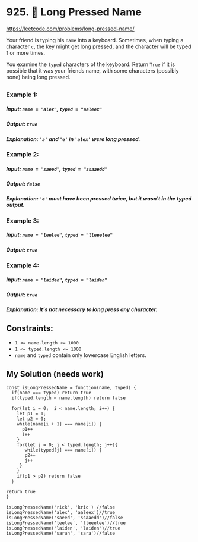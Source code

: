# 925. 🌟 Long Pressed Name

https://leetcode.com/problems/long-pressed-name/

Your friend is typing his `name` into a keyboard. Sometimes, when typing a character `c`, the key might get long pressed, and the character will be typed 1 or more times.

You examine the `typed` characters of the keyboard. Return `True` if it is possible that it was your friends name, with some characters (possibly none) being long pressed.

##

### Example 1:
##### Input: `name = "alex"`, `typed = "aaleex"`
##### Output: `true`
##### Explanation: `'a'` and `'e'` in `'alex'` were long pressed.

### Example 2:
##### Input: `name = "saeed"`, `typed = "ssaaedd"`
##### Output: `false`
##### Explanation: `'e'` must have been pressed twice, but it wasn't in the typed output.

### Example 3:
##### Input: `name = "leelee"`, `typed = "lleeelee"`
##### Output: `true`

### Example 4:
##### Input: `name = "laiden"`, `typed = "laiden"`
##### Output: `true`
##### Explanation: It's not necessary to long press any character.

## Constraints:
- `1 <= name.length <= 1000`
- `1 <= typed.length <= 1000`
- `name` and `typed` contain only lowercase English letters.


## My Solution (needs work)
````
const isLongPressedName = function(name, typed) {
  if(name === typed) return true
  if(typed.length < name.length) return false

  for(let i = 0;  i < name.length; i++) {
    let p1 = 1; 
    let p2 = 0;
    while(name[i + 1] === name[i]) {
      p1++
      i++
    }
    for(let j = 0; j < typed.length; j++){
       while(typed[j] === name[i]) {
       p2++
       j++
     }
    }
    if(p1 > p2) return false
  }
  
return true
}

isLongPressedName('rick', 'kric') //false
isLongPressedName('alex', 'aaleex')//true
isLongPressedName('saeed', 'ssaaedd')//false
isLongPressedName('leelee', 'lleeelee')//true
isLongPressedName('laiden', 'laiden')//true
isLongPressedName('sarah', 'sara')//false
````

